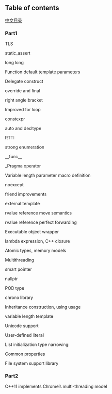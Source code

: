 ## Table of contents

[中文目录](./README_zh.md)

### Part1

TLS

static_assert

long long

Function default template parameters

Delegate construct

override and final

right angle bracket

Improved for loop

constexpr

auto and decltype

RTTI

strong enumeration

\_\_func\_\_

_Pragma operator

Variable length parameter macro definition

noexcept

friend improvements

external template

rvalue reference move semantics

rvalue reference perfect forwarding

Executable object wrapper

lambda expression, C++ closure

Atomic types, memory models

Multithreading

smart pointer

nullptr

POD type

chrono library

Inheritance construction, using usage

variable length template

Unicode support

User-defined literal

List initialization type narrowing

Common properties

File system support library

### Part2

C++11 implements Chrome’s multi-threading model
